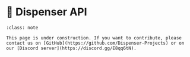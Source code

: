 # 🔌 Dispenser API

```{admonition} 🏗️ Under construction
:class: note

This page is under construction. If you want to contribute, please contact us on [GitHub](https://github.com/Dispenser-Projects) or on our [Discord server](https://discord.gg/E8qq6tN).
```